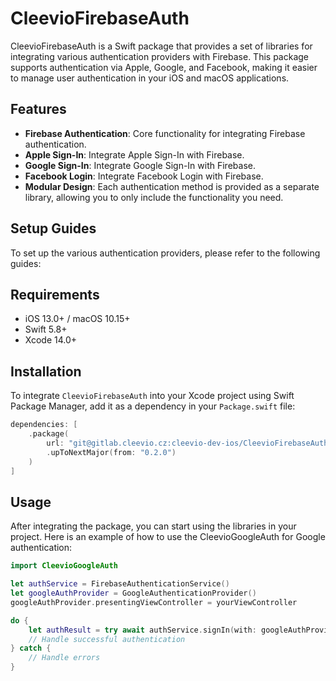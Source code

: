 # CleevioFirebaseAuth

CleevioFirebaseAuth is a Swift package that provides a set of libraries for integrating various authentication providers with Firebase. This package supports authentication via Apple, Google, and Facebook, making it easier to manage user authentication in your iOS and macOS applications.

## Features

- **Firebase Authentication**: Core functionality for integrating Firebase authentication.
- **Apple Sign-In**: Integrate Apple Sign-In with Firebase.
- **Google Sign-In**: Integrate Google Sign-In with Firebase.
- **Facebook Login**: Integrate Facebook Login with Firebase.
- **Modular Design**: Each authentication method is provided as a separate library, allowing you to only include the functionality you need.

## Setup Guides
To set up the various authentication providers, please refer to the following guides:

## Requirements

- iOS 13.0+ / macOS 10.15+
- Swift 5.8+
- Xcode 14.0+

## Installation

To integrate `CleevioFirebaseAuth` into your Xcode project using Swift Package Manager, add it as a dependency in your `Package.swift` file:

```swift
dependencies: [
    .package(
        url: "git@gitlab.cleevio.cz:cleevio-dev-ios/CleevioFirebaseAuth.git", 
        .upToNextMajor(from: "0.2.0")
    )
]
```

## Usage

After integrating the package, you can start using the libraries in your project. Here is an example of how to use the CleevioGoogleAuth for Google authentication:

```swift
import CleevioGoogleAuth

let authService = FirebaseAuthenticationService()
let googleAuthProvider = GoogleAuthenticationProvider()
googleAuthProvider.presentingViewController = yourViewController

do {
    let authResult = try await authService.signIn(with: googleAuthProvider)
    // Handle successful authentication
} catch {
    // Handle errors
}
```
